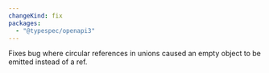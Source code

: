 ```yaml
---
changeKind: fix
packages:
  - "@typespec/openapi3"
---
```


Fixes bug where circular references in unions caused an empty object to be emitted instead of a ref.